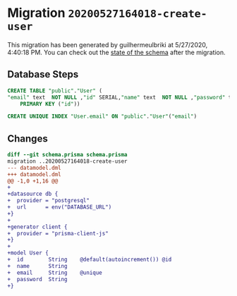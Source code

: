 # Migration `20200527164018-create-user`

This migration has been generated by guilhermeulbriki at 5/27/2020, 4:40:18 PM.
You can check out the [state of the schema](./schema.prisma) after the migration.

## Database Steps

```sql
CREATE TABLE "public"."User" (
"email" text  NOT NULL ,"id" SERIAL,"name" text  NOT NULL ,"password" text  NOT NULL ,
    PRIMARY KEY ("id"))

CREATE UNIQUE INDEX "User.email" ON "public"."User"("email")
```

## Changes

```diff
diff --git schema.prisma schema.prisma
migration ..20200527164018-create-user
--- datamodel.dml
+++ datamodel.dml
@@ -1,0 +1,16 @@
+
+datasource db {
+  provider = "postgresql"
+  url      = env("DATABASE_URL")
+}
+
+generator client {
+  provider = "prisma-client-js"
+}
+
+model User {
+  id        String    @default(autoincrement()) @id
+  name      String
+  email     String    @unique
+  password  String
+}
```


